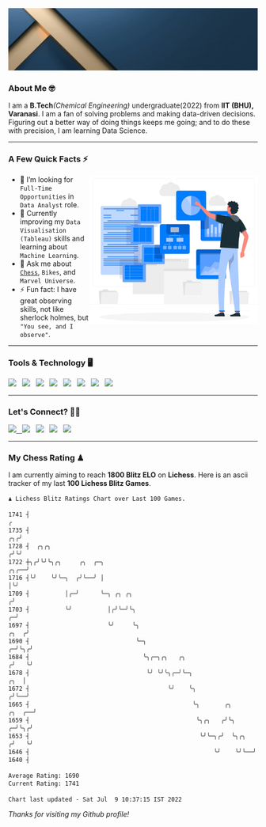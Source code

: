   <img src= "https://github.com/Laxman-Lakhan/Laxman-Lakhan/blob/master/Assets/Header.gif">

### About Me 🤓

I am a **B.Tech**_(Chemical Engineering)_ undergraduate(2022) from **IIT (BHU), Varanasi**. I am a fan of solving problems and making data-driven decisions. Figuring out a better way of doing things keeps me going; and to do these with precision, I am learning Data Science.

---

### A Few Quick Facts ⚡️
<img align="right" alt="Coding" width="340" src="https://github.com/Laxman-Lakhan/Laxman-Lakhan/blob/master/Assets/Data_Vector.jpg">   

- 🤝 I’m looking for `Full-Time Opportunities` in `Data Analyst` role.
- 📖 Currently improving my `Data Visualisation (Tableau)` skills and learning about `Machine Learning`.
- 💬 Ask me about [`Chess`](https://lichess.org/@/YourKingIsInDanger), `Bikes`, and `Marvel Universe`.
- ⚡️ Fun fact: I have great observing skills, not like sherlock holmes, but `"You see, and I observe"`.

---
### Tools & Technology 🖥

<img src="https://img.shields.io/badge/Python-white?logo=Python&logoColor=ColorName&style=ShieldStyle" /> &nbsp;
<img src="https://img.shields.io/badge/MySQL-white?logo=MySQL&logoColor=ColorName&style=ShieldStyle" /> &nbsp;
<img src="https://img.shields.io/badge/Tableau-white?logo=Tableau&logoColor=ColorName&style=ShieldStyle" /> &nbsp;
<img src="https://img.shields.io/badge/Excel-white?logo=Microsoft+Excel&logoColor=196F3D&style=ShieldStyle" /> &nbsp;
<img src="https://img.shields.io/badge/Jupyter-white?logo=Jupyter&logoColor=ColorName&style=ShieldStyle" /> &nbsp;
<img src="https://img.shields.io/badge/pandas-white?logo=Pandas&logoColor=000080&style=ShieldStyle" /> &nbsp;
<img src="https://img.shields.io/badge/numpy-white?logo=Numpy&logoColor=85C1E9&style=ShieldStyle" /> &nbsp;
<img src="https://img.shields.io/badge/scikit learn-white?logo=Scikit+Learn&logoColor=ColorName&style=ShieldStyle" /> &nbsp;



---

### Let's Connect? 🫳🏻

<a href="mailto:laxmansingh.lakhan@gmail.com"> <img src="https://img.icons8.com/fluent/48/000000/gmail.png" width="3.5%"/> &nbsp;
[<img src="https://img.icons8.com/color/48/000000/linkedin.png" width="3.5%"/>](https://www.linkedin.com/in/laxman-lakhan/)  &nbsp;
[<img src="https://img.icons8.com/fluent/48/000000/facebook-new.png" width="3.5%"/>](https://www.facebook.com/s.laxmanlakhan/)  &nbsp;
[<img src="https://img.icons8.com/fluent/48/000000/instagram-new.png" width="3.5%"/>](https://www.instagram.com/laxman.lakhan/)  &nbsp;
[<img src="https://img.icons8.com/color/48/000000/twitter.png" width="3.5%"/>](https://twitter.com/laxman__lakhan)  &nbsp;

 ---
  
### My Chess Rating ♟
  
I am currently aiming to reach **1800 Blitz ELO** on **Lichess**. Here is an ascii tracker of my last **100 Lichess Blitz Games**.

  ```
  ♟︎ 𝙻𝚒𝚌𝚑𝚎𝚜𝚜 𝙱𝚕𝚒𝚝𝚣 𝚁𝚊𝚝𝚒𝚗𝚐𝚜 𝙲𝚑𝚊𝚛𝚝 𝚘𝚟𝚎𝚛 𝙻𝚊𝚜𝚝 𝟷00 𝙶𝚊𝚖𝚎𝚜.
  
1741 ┤                                                                                                  ╭
1735 ┤                                                                                               ╭╮╭╯
1728 ┤  ╭╮╭╮                                                                                        ╭╯╰╯
1722 ┼╮╭╯╰╯╰╮╭╮     ╭╮  ╭─╮                                                                    ╭╮╭──╯
1716 ┤╰╯    ╰╯╰─╮  ╭╯╰──╯ │                                                                    │╰╯
1709 ┤          │╭─╯      ╰─╮ ╭╮ ╭╮                                                           ╭╯
1703 ┤          ╰╯          │╭╯╰─╯╰╮                                                        ╭─╯
1697 ┤                      ╰╯     ╰╮                                                  ╭╮  ╭╯
1690 ┤                              ╰─╮                                              ╭─╯╰╮╭╯
1684 ┤                                ╰╮╭─╮╭╮   ╭╮                                  ╭╯   ╰╯
1678 ┤                                 ╰╯ ╰╯╰╮╭─╯╰─╮                            ╭╮  │
1672 ┤                                       ╰╯    ╰╮                          ╭╯╰──╯
1665 ┤                                              ╰╮       ╭╮         ╭╮  ╭──╯
1659 ┤                                               ╰╮╭╮   ╭╯╰╮      ╭─╯╰╮╭╯
1653 ┤                                                ╰╯╰─╮╭╯  ╰╮╭╮  ╭╯   ╰╯
1646 ┤                                                    ╰╯    ╰╯╰──╯
1640 ┤ 

Average Rating: 1690
Current Rating: 1741

Chart last updated - Sat Jul  9 10:37:15 IST 2022  
  ```
  
  
*Thanks for visiting my Github profile!*
